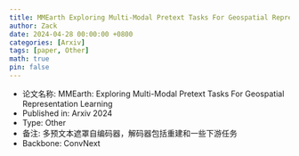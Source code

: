 ```yaml
---
title: MMEarth Exploring Multi-Modal Pretext Tasks For Geospatial Representation Learning
author: Zack
date: 2024-04-28 00:00:00 +0800
categories: [Arxiv]
tags: [paper, Other]
math: true
pin: false
---
```

- 论文名称: MMEarth: Exploring Multi-Modal Pretext Tasks For Geospatial Representation Learning
- Published in: Arxiv 2024
- Type: Other
- 备注: 多预文本遮罩自编码器，解码器包括重建和一些下游任务
- Backbone: ConvNext
